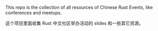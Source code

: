 This repo is the collection of all resources of Chinese Rust Events, like conferences and meetups.

这个项目里面收集 Rust 中文社区举办活动的 slides 和一些其它资源。
